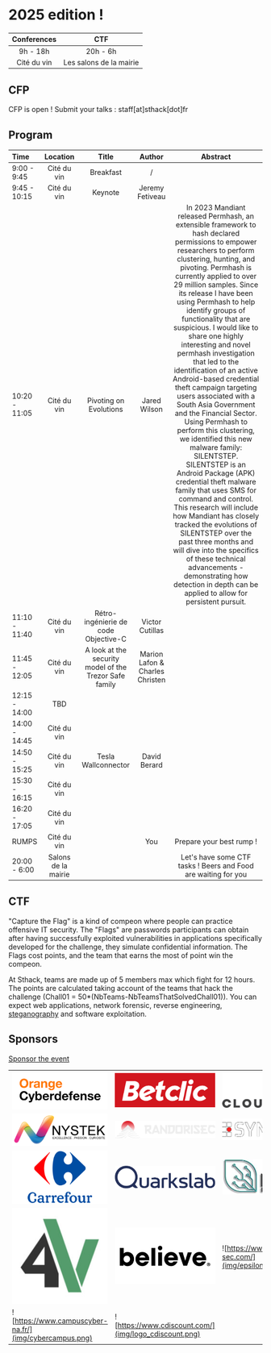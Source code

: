 # 2025 edition !

| Conferences |           CTF           |
| :---------: | :---------------------: |
|  9h - 18h   |        20h - 6h         |
| Cité du vin | Les salons de la mairie |

## CFP

CFP is open ! Submit your talks : staff[at]sthack[dot]fr

## Program

| Time          |      Location       |                         Title                          |             Author              |                                                                                                                                                                                                                                                                                                                                                                                                                                                                                                                                    Abstract                                                                                                                                                                                                                                                                                                                                                                                                                                                                                                                                    |
| :------------ | :-----------------: | :----------------------------------------------------: | :-----------------------------: | :----------------------------------------------------------------------------------------------------------------------------------------------------------------------------------------------------------------------------------------------------------------------------------------------------------------------------------------------------------------------------------------------------------------------------------------------------------------------------------------------------------------------------------------------------------------------------------------------------------------------------------------------------------------------------------------------------------------------------------------------------------------------------------------------------------------------------------------------------------------------------------------------------------------------------------------------------------------------------------------------------------------------------------------------------------------------------: |
| 9:00 - 9:45   |     Cité du vin     |                       Breakfast                        |                /                |                                                                                                                                                                                                                                                                                                                                                                                                                                                                                                                                                                                                                                                                                                                                                                                                                                                                                                                                                                                                                                                                                |
| 9:45 - 10:15  |     Cité du vin     |                        Keynote                         |         Jeremy Fetiveau         |                                                                                                                                                                                                                                                                                                                                                                                                                                                                                                                                                                                                                                                                                                                                                                                                                                                                                                                                                                                                                                                                                |
| 10:20 - 11:05 |     Cité du vin     |                 Pivoting on Evolutions                 |          Jared Wilson           | In 2023 Mandiant released Permhash, an extensible framework to hash declared permissions to empower researchers to perform clustering, hunting, and pivoting. Permhash is currently applied to over 29 million samples. Since its release I have been using Permhash to help identify groups of functionality that are suspicious. I would like to share one highly interesting and novel permhash investigation that led to the identification of an active Android-based credential theft campaign targeting users associated with a South Asia Government and the Financial Sector. Using Permhash to perform this clustering, we identified this new malware family: SILENTSTEP. SILENTSTEP is an Android Package (APK) credential theft malware family that uses SMS for command and control. This research will include how Mandiant has closely tracked the evolutions of SILENTSTEP over the past three months and will dive into the specifics of these technical advancements - demonstrating how detection in depth can be applied to allow for persistent pursuit. |
| 11:10 - 11:40 |     Cité du vin     |          Rétro-ingénierie de code Objective-C          |         Victor Cutillas         |                                                                                                                                                                                                                                                                                                                                                                                                                                                                                                                                                                                                                                                                                                                                                                                                                                                                                                                                                                                                                                                                                |
| 11:45 - 12:05 |     Cité du vin     | A look at the security model of the Trezor Safe family | Marion Lafon & Charles Christen |                                                                                                                                                                                                                                                                                                                                                                                                                                                                                                                                                                                                                                                                                                                                                                                                                                                                                                                                                                                                                                                                                |
| 12:15 - 14:00 |         TBD         |                                                        |                                 |                                                                                                                                                                                                                                                                                                                                                                                                                                                                                                                                                                                                                                                                                                                                                                                                                                                                                                                                                                                                                                                                                |
| 14:00 - 14:45 |     Cité du vin     |                                                        |                                 |                                                                                                                                                                                                                                                                                                                                                                                                                                                                                                                                                                                                                                                                                                                                                                                                                                                                                                                                                                                                                                                                                |
| 14:50 - 15:25 |     Cité du vin     |                  Tesla Wallconnector                   |          David Berard           |                                                                                                                                                                                                                                                                                                                                                                                                                                                                                                                                                                                                                                                                                                                                                                                                                                                                                                                                                                                                                                                                                |
| 15:30 - 16:15 |     Cité du vin     |                                                        |                                 |                                                                                                                                                                                                                                                                                                                                                                                                                                                                                                                                                                                                                                                                                                                                                                                                                                                                                                                                                                                                                                                                                |
| 16:20 - 17:05 |     Cité du vin     |                                                        |                                 |                                                                                                                                                                                                                                                                                                                                                                                                                                                                                                                                                                                                                                                                                                                                                                                                                                                                                                                                                                                                                                                                                |
| RUMPS         |     Cité du vin     |                                                        |               You               |                                                                                                                                                                                                                                                                                                                                                                                                                                                                                                                            Prepare your best rump !                                                                                                                                                                                                                                                                                                                                                                                                                                                                                                                            |
| 20:00 - 6:00  | Salons de la mairie |                                                        |                                 |                                                                                                                                                                                                                                                                                                                                                                                                                                                                                                         Let's have some CTF tasks ! Beers and Food are waiting for you                                                                                                                                                                                                                                                                                                                                                                                                                                                                                                         |

## CTF

"Capture the Flag" is a kind of compeon where people can practice offensive IT security. The "Flags" are passwords participants can obtain after having successfully exploited vulnerabilities in applications specifically developed for the challenge, they simulate confidential information. The Flags cost points, and the team that earns the most of point win the compeon.

At Sthack, teams are made up of 5 members max which fight for 12 hours. The points are calculated taking account of the teams that hack the challenge (Chall01 = 50\*(NbTeams-NbTeamsThatSolvedChall01)). You can expect web applications, network forensic, reverse engineering, [steganography](https://www.youtube.com/watch?v=dQw4w9WgXcQ) and software exploitation.

## Sponsors

[Sponsor the event](./Sthack%20-%20Sponsoring%202025.pdf)

<div class="table-sponsors">

|                                                        |                                                       |                                                               |
| ------------------------------------------------------ | ----------------------------------------------------- | ------------------------------------------------------------- |
| ![orange](img/Orange_cyberdefense.png)                 | ![Betclic](img/Logo_Betclic_2019.png)                 | ![Cloudflare](img/Cloudflare_Logo.png)                        |
| ![Nystek](img/nystek.png)                              | ![Randorisec](img/randorisec.png)                     | ![Synacktiv](img/synacktiv.png)                               |
| ![Carrefour](img/Carrefour-Logo.png)                   | ![Quarkslab](img/QUARKSLAB_LOGO.png)                  | ![Marl](img/marl.jpeg)                                        |
| ![hack4values](img/hack4values_logo.jpeg)              | ![Believe](img/logo-believe-black.png)                | ![https://www.epsilon-sec.com/](img/epsilon_full_320_132.png) |
| ![https://www.campuscyber-na.fr/](img/cybercampus.png) | ![https://www.cdiscount.com/](img/logo_cdiscount.png) |                                                               |

</div>
